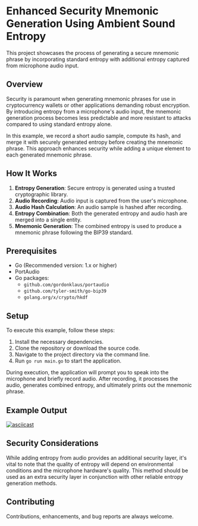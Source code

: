 # Enhanced Security Mnemonic Generation Using Ambient Sound Entropy

This project showcases the process of generating a secure mnemonic phrase by incorporating standard entropy with additional entropy captured from microphone audio input.

## Overview

Security is paramount when generating mnemonic phrases for use in cryptocurrency wallets or other applications demanding robust encryption. By introducing entropy from a microphone's audio input, the mnemonic generation process becomes less predictable and more resistant to attacks compared to using standard entropy alone.

In this example, we record a short audio sample, compute its hash, and merge it with securely generated entropy before creating the mnemonic phrase. This approach enhances security while adding a unique element to each generated mnemonic phrase.

## How It Works

1. **Entropy Generation**: Secure entropy is generated using a trusted cryptographic library.
2. **Audio Recording**: Audio input is captured from the user's microphone.
3. **Audio Hash Calculation**: An audio sample is hashed after recording.
4. **Entropy Combination**: Both the generated entropy and audio hash are merged into a single entity.
5. **Mnemonic Generation**: The combined entropy is used to produce a mnemonic phrase following the BIP39 standard.

## Prerequisites

- Go (Recommended version: 1.x or higher)
- PortAudio
- Go packages:
    - `github.com/gordonklaus/portaudio`
    - `github.com/tyler-smith/go-bip39`
    - `golang.org/x/crypto/hkdf`

## Setup

To execute this example, follow these steps:

1. Install the necessary dependencies.
2. Clone the repository or download the source code.
3. Navigate to the project directory via the command line.
4. Run `go run main.go` to start the application.

During execution, the application will prompt you to speak into the microphone and briefly record audio. After recording, it processes the audio, generates combined entropy, and ultimately prints out the mnemonic phrase.

## Example Output

[![asciicast](https://asciinema.org/a/SCMPSGEMerTMeT1oPOz76pehm.png)](https://asciinema.org/a/SCMPSGEMerTMeT1oPOz76pehm)

## Security Considerations
While adding entropy from audio provides an additional security layer, it's vital to note that the quality of entropy will depend on environmental conditions and the microphone hardware's quality. This method should be used as an extra security layer in conjunction with other reliable entropy generation methods.

## Contributing
Contributions, enhancements, and bug reports are always welcome.
